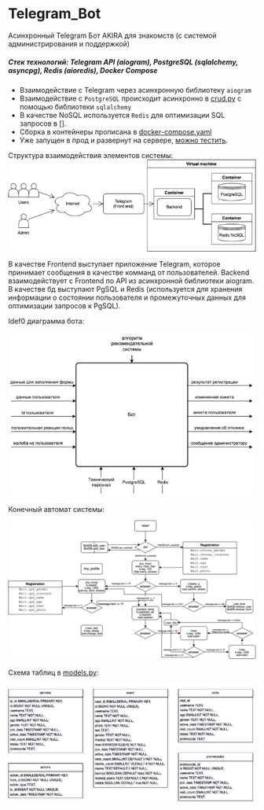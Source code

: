 # Telegram_Bot

Асинхронный Telegram Бот AKIRA для знакомств (с системой администрирования и поддержкой)
<h5> Стек технологий: Telegram API (aiogram), PostgreSQL (sqlalchemy, asyncpg), Redis (aioredis), Docker Compose</h5>

- Взаимодействие с Telegram через асинхронную библиотеку `aiogram`
- Взаимодействие с `PostgreSQL` происходит асинхронно в [crud.py](services/matchbot/db/crud.py) с помощью библиотеки `sqlalchemy`
- В качестве NoSQL используется `Redis` для оптимизации SQL запросов в [].
- Сборка в контейнеры прописана в [docker-compose.yaml](docker-compose.yaml)
- Уже запущен в прод и развернут на сервере, [можно тестить](https://t.me/akira_matchbot=start?ref).


Структура взаимодействия элементов системы:
![alt text](photos/system_diagram.png)

В качестве Frontend выступает приложение Telegram, которое принимает сообщения в качестве комманд от пользователей. Backend взаимодействует с Frontend по API из асинхронной библиотеки aiogram. В качестве бд выступают PgSQL и Redis (используется для хранения информации о состоянии пользователя и промежуточных данных для оптимизации запросов к PgSQL).

Idef0 диаграмма бота:

![alt text](photos/idef0.png)


Конечный автомат системы:

![alt text](photos/state_machine.png)


Схема таблиц в [models.py](services/matchbot/db/models.py):

![alt text](photos/tables.png)